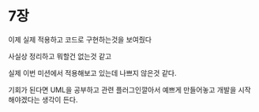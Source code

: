 # 7장

이제 실제 적용하고 코드로 구현하는것을 보여줬다

사실상 정리하고 뭐할건 없는것 같고 

실제 이번 미션에서 적용해보고 있는데 나쁘지 않은것 같다.



기회가 된다면 UML을 공부하고 관련 플러그인깔아서 예쁘게 만들어놓고 개발을 시작해야겠다는 생각이 든다.